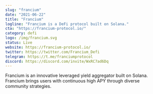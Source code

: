 ```yaml
---
slug: "francium"
date: "2021-06-22"
title: "Francium"
logline: "Francium is a DeFi protocol built on Solana."
cta: "https://francium-protocol.io/"
category: defi
logo: /img/francium.svg
status: Live
website: https://francium-protocol.io/
twitter: https://twitter.com/Francium_Defi
telegram: https://t.me/franciumprotocol
discord: https://discord.com/invite/WxRC7ad6Dq
---
```


Francium is an innovative leveraged yield aggregator built on Solana. Francium brings users with continuous high APY through diverse community strategies.

